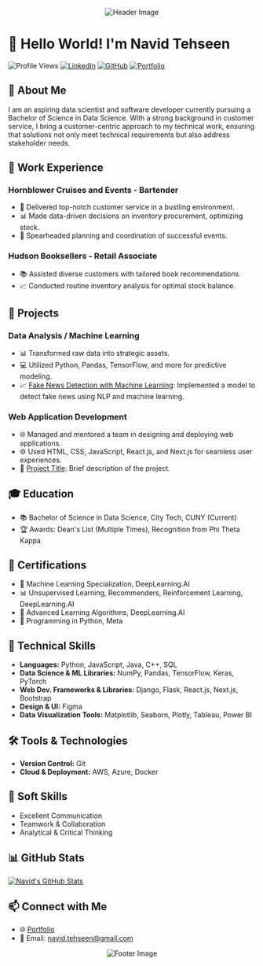 <!--- Header -->
<p align="center">
  <img src="https://your-image-url.com/your-header-image.png" alt="Header Image">
</p>

# 👋 Hello World! I'm Navid Tehseen

![Profile Views](https://komarev.com/ghpvc/?username=YourGitHubUsername&style=flat-square&color=blue)
[![LinkedIn](https://img.shields.io/badge/LinkedIn-Navid%20Tehseen-blue?logo=linkedin&style=flat-square)](https://www.linkedin.com/in/navidtehseen/)
[![GitHub](https://img.shields.io/badge/GitHub-YourGitHubUsername-darkgreen?logo=github&style=flat-square)](https://github.com/YourGitHubUsername)
[![Portfolio](https://img.shields.io/badge/Portfolio-YourPortfolio-orange?style=flat-square)](https://your-portfolio-url.com)

## 🚀 About Me

I am an aspiring data scientist and software developer currently pursuing a Bachelor of Science in Data Science. With a strong background in customer service, I bring a customer-centric approach to my technical work, ensuring that solutions not only meet technical requirements but also address stakeholder needs.

## 💼 Work Experience

### Hornblower Cruises and Events - Bartender
- 🌟 Delivered top-notch customer service in a bustling environment.
- 📊 Made data-driven decisions on inventory procurement, optimizing stock.
- 🎉 Spearheaded planning and coordination of successful events.

### Hudson Booksellers - Retail Associate
- 📚 Assisted diverse customers with tailored book recommendations.
- 📈 Conducted routine inventory analysis for optimal stock balance.

## 🚀 Projects

### Data Analysis / Machine Learning
- 📊 Transformed raw data into strategic assets.
- 💻 Utilized Python, Pandas, TensorFlow, and more for predictive modeling.
- 📈 [Fake News Detection with Machine Learning](https://link-to-your-project.com): Implemented a model to detect fake news using NLP and machine learning.

### Web Application Development
- 🌐 Managed and mentored a team in designing and deploying web applications.
- ⚙️ Used HTML, CSS, JavaScript, React.js, and Next.js for seamless user experiences.
- 🚀 [Project Title](https://link-to-your-project.com): Brief description of the project.

## 🎓 Education

- 📚 Bachelor of Science in Data Science, City Tech, CUNY (Current)
- 🏆 Awards: Dean's List (Multiple Times), Recognition from Phi Theta Kappa

## 🚀 Certifications

- 🤖 Machine Learning Specialization, DeepLearning.AI
- 📊 Unsupervised Learning, Recommenders, Reinforcement Learning, DeepLearning.AI
- 🚀 Advanced Learning Algorithms, DeepLearning.AI
- 🐍 Programming in Python, Meta

## 🔧 Technical Skills

- **Languages:** Python, JavaScript, Java, C++, SQL
- **Data Science & ML Libraries:** NumPy, Pandas, TensorFlow, Keras, PyTorch
- **Web Dev. Frameworks & Libraries:** Django, Flask, React.js, Next.js, Bootstrap
- **Design & UI:** Figma
- **Data Visualization Tools:** Matplotlib, Seaborn, Plotly, Tableau, Power BI

## 🛠️ Tools & Technologies

- **Version Control:** Git
- **Cloud & Deployment:** AWS, Azure, Docker

## 🌟 Soft Skills

- Excellent Communication
- Teamwork & Collaboration
- Analytical & Critical Thinking

## 📊 GitHub Stats

[![Navid's GitHub Stats](https://github-readme-stats.vercel.app/api?username=YourGitHubUsername&show_icons=true&count_private=true&hide=prs,issues&theme=dark)](https://github.com/anuraghazra/github-readme-stats)

## 📫 Connect with Me

- 🌐 [Portfolio](https://your-portfolio-url.com)
- 📧 Email: navid.tehseen@gmail.com

<!--- Footer -->
<p align="center">
  <img src="https://your-footer-image-url.com/your-footer-image.png" alt="Footer Image">
</p>
